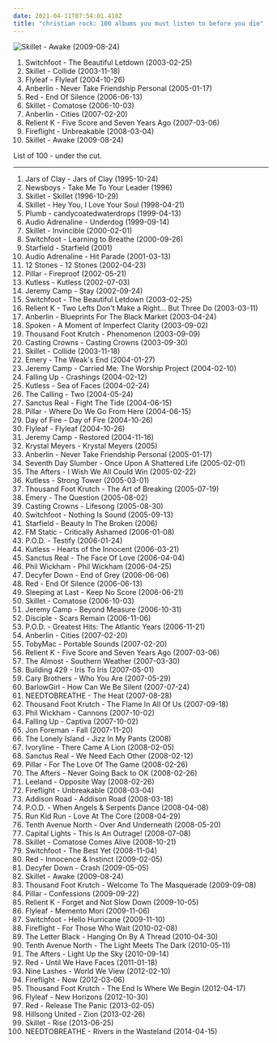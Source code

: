 ```yaml
---
date: 2021-04-11T07:54:01.418Z
title: "christian rock: 100 albums you must listen to before you die"
---
```

![Skillet - Awake (2009-08-24)](http://coverartarchive.org/release/7277b02d-1ede-488a-9718-78fe8dd01dc7/22983867535-500.jpg "Skillet - Awake (2009-08-24)")
<ol class="albums">
<li data-cover="http://coverartarchive.org/release/d637c414-07fb-3b98-9c57-caf4e9d70586/1547097863-500.jpg" data-tags="christian rock" role="button">Switchfoot - The Beautiful Letdown (2003-02-25)</li>
<li data-cover="http://coverartarchive.org/release/6281f0d7-1aa6-43b1-abd9-ee0ca999fb26/2220888510-500.jpg" data-tags="christian rock" role="button">Skillet - Collide (2003-11-18)</li>
<li data-cover="https://img.discogs.com/siliP9KWt0ywP1IntEzYd8rCZ84=/fit-in/350x350/filters:strip_icc():format(jpeg):mode_rgb():quality(90)/discogs-images/R-789078-1403779298-7728.jpeg.jpg" data-tags="alternative rock, rock, female vocalists" role="button">Flyleaf - Flyleaf (2004-10-26)</li>
<li data-cover="http://coverartarchive.org/release/0158574e-e762-4a5f-a927-ad925172605d/17944620848-500.jpg" data-tags="alternative rock" role="button">Anberlin - Never Take Friendship Personal (2005-01-17)</li>
<li data-cover="https://img.discogs.com/ebPU9RWHmh53VwUrHRTV_TpGxbU=/fit-in/300x300/filters:strip_icc():format(jpeg):mode_rgb():quality(90)/discogs-images/R-6790253-1426685131-5495.jpeg.jpg" data-tags="christian rock, alternative rock" role="button">Red - End Of Silence (2006-06-13)</li>
<li data-cover="http://coverartarchive.org/release/cd858900-f750-4c61-a782-1603f6f5b472/15028383485-500.jpg" data-tags="christian rock, alternative rock" role="button">Skillet - Comatose (2006-10-03)</li>
<li data-cover="http://coverartarchive.org/release/04a93f62-fd7f-4e5b-a0ce-7ca314b44874/4889479113-500.jpg" data-tags="rock, christian rock" role="button">Anberlin - Cities (2007-02-20)</li>
<li data-cover="http://coverartarchive.org/release/8786d6f0-2b86-4c8b-b755-91ae537d2095/25368596465-500.jpg" data-tags="christian rock" role="button">Relient K - Five Score and Seven Years Ago (2007-03-06)</li>
<li data-cover="http://coverartarchive.org/release/c2ac6303-90bd-4286-8c74-dfa9235a8e93/8887519155-500.jpg" data-tags="christian rock" role="button">Fireflight - Unbreakable (2008-03-04)</li>
<li data-cover="http://coverartarchive.org/release/7277b02d-1ede-488a-9718-78fe8dd01dc7/22983867535-500.jpg" data-tags="christian rock, rock, hard rock" role="button">Skillet - Awake (2009-08-24)</li>
</ol>
List of 100 - under the cut.
<!-- more -->

_________________

<ol class="albums">
<li data-cover="https://img.discogs.com/mpe3E7LXu6m3UwIUpsbV-LZ53vc=/fit-in/301x300/filters:strip_icc():format(jpeg):mode_rgb():quality(90)/discogs-images/R-2603096-1292697581.jpeg.jpg" data-tags="christian, christian rock" role="button">
Jars of Clay - Jars of Clay (1995-10-24)
</li>
<li data-cover="https://img.discogs.com/6l-EtTTWaDrWkUIAyEKfiHq4i6A=/fit-in/600x592/filters:strip_icc():format(jpeg):mode_rgb():quality(90)/discogs-images/R-1564431-1590019803-6829.jpeg.jpg" data-tags="christian, christian rock, contemporary christian" role="button">
Newsboys - Take Me To Your Leader (1996)
</li>
<li data-cover="http://coverartarchive.org/release/8e6eae39-faee-4787-af72-4bd9b61c7724/17811076744-500.jpg" data-tags="christian rock" role="button">
Skillet - Skillet (1996-10-29)
</li>
<li data-cover="http://coverartarchive.org/release/32bc1026-306c-4c91-96af-3612c1319c74/17811086702-500.jpg" data-tags="christian rock, rock, industrial" role="button">
Skillet - Hey You, I Love Your Soul (1998-04-21)
</li>
<li data-cover="http://coverartarchive.org/release/33c4eeff-157b-42cb-9ec4-b2be6dc76f42/1572846543-500.jpg" data-tags="alternative rock, female vocalists, christian, christian rock, girl rock, religious, candy, love track, lashgo98" role="button">
Plumb - candycoatedwaterdrops (1999-04-13)
</li>
<li data-cover="http://coverartarchive.org/release/845dd51a-cac6-42ab-8881-2ce969f6a991/6576603877-500.jpg" data-tags="christian rock" role="button">
Audio Adrenaline - Underdog (1999-09-14)
</li>
<li data-cover="http://coverartarchive.org/release/2e605d77-2f3f-4a16-b37d-99b4fa33aed7/17811097552-500.jpg" data-tags="christian rock" role="button">
Skillet - Invincible (2000-02-01)
</li>
<li data-cover="http://coverartarchive.org/release/71789b50-3b8b-4601-a027-75b8c15bc2b7/12942561796-500.jpg" data-tags="alternative rock" role="button">
Switchfoot - Learning to Breathe (2000-09-26)
</li>
<li data-cover="https://img.discogs.com/n-Z-6D4PDBr4UKPSLmbsP1Uujdw=/fit-in/475x475/filters:strip_icc():format(jpeg):mode_rgb():quality(90)/discogs-images/R-2180119-1268334982.jpeg.jpg" data-tags="christian rock" role="button">
Starfield - Starfield (2001)
</li>
<li data-cover="http://coverartarchive.org/release/565491b1-c0c1-4997-b8ae-1341c79107a0/26392789453-500.jpg" data-tags="christian rock" role="button">
Audio Adrenaline - Hit Parade (2001-03-13)
</li>
<li data-cover="https://img.discogs.com/4iVcdo_rEcq6zrSE5BjHjlyH1qQ=/fit-in/600x587/filters:strip_icc():format(jpeg):mode_rgb():quality(90)/discogs-images/R-1593962-1586191495-6359.jpeg.jpg" data-tags="alternative rock, rock" role="button">
12 Stones - 12 Stones (2002-04-23)
</li>
<li data-cover="https://via.placeholder.com/450" data-tags="christian rock, christian" role="button">
Pillar - Fireproof (2002-05-21)
</li>
<li data-cover="http://coverartarchive.org/release/57a8a0fd-cf7d-4aef-9b50-2a0fcc33daf7/19972210930-500.jpg" data-tags="christian rock, kutless" role="button">
Kutless - Kutless (2002-07-03)
</li>
<li data-cover="http://coverartarchive.org/release/002cb686-6c99-4c5a-bcd8-91d0d95d7c63/9311799375-500.jpg" data-tags="jeremy camp, christian rock" role="button">
Jeremy Camp - Stay (2002-09-24)
</li>
<li data-cover="http://coverartarchive.org/release/d637c414-07fb-3b98-9c57-caf4e9d70586/1547097863-500.jpg" data-tags="christian rock" role="button">
Switchfoot - The Beautiful Letdown (2003-02-25)
</li>
<li data-cover="http://coverartarchive.org/release/af158d94-eb6f-4f1f-a8a2-f685b60b132e/5502763714-500.jpg" data-tags="christian rock" role="button">
Relient K - Two Lefts Don't Make a Right... But Three Do (2003-03-11)
</li>
<li data-cover="http://coverartarchive.org/release/d26724d4-cabd-4629-9583-e459051de88b/2278050105-500.jpg" data-tags="rock, alternative rock" role="button">
Anberlin - Blueprints For The Black Market (2003-04-24)
</li>
<li data-cover="http://coverartarchive.org/release/1340d1c4-f5bb-46ef-a5bb-dd34b082f6d9/24397873127-500.jpg" data-tags="hard, hardcore, hard rock, spoken, screamo, christian rock, christian screamo, a moment of imperfect clarity" role="button">
Spoken - A Moment of Imperfect Clarity (2003-09-02)
</li>
<li data-cover="http://coverartarchive.org/release/08902a42-9afa-3337-8267-b333a89dd5da/24702019693-500.jpg" data-tags="alternative rock" role="button">
Thousand Foot Krutch - Phenomenon (2003-09-09)
</li>
<li data-cover="http://coverartarchive.org/release/5fa87c4d-8e2c-4a00-89ab-1ae980031264/9420368954-500.jpg" data-tags="christian" role="button">
Casting Crowns - Casting Crowns (2003-09-30)
</li>
<li data-cover="http://coverartarchive.org/release/6281f0d7-1aa6-43b1-abd9-ee0ca999fb26/2220888510-500.jpg" data-tags="christian rock" role="button">
Skillet - Collide (2003-11-18)
</li>
<li data-cover="http://coverartarchive.org/release/b773f9e1-f0e4-410b-9971-3647e8f2af80/4889661118-500.jpg" data-tags="post-hardcore, rock, screamo" role="button">
Emery - The Weak's End (2004-01-27)
</li>
<li data-cover="http://coverartarchive.org/release/7a287d6a-5402-4c13-b940-cf4e30b57b49/9311722591-500.jpg" data-tags="christian rock, worship" role="button">
Jeremy Camp - Carried Me: The Worship Project (2004-02-10)
</li>
<li data-cover="http://coverartarchive.org/release/4eb8116d-a8ed-45db-abaf-4bcdbbf9cbd8/4786430347-500.jpg" data-tags="christian rock" role="button">
Falling Up - Crashings (2004-02-12)
</li>
<li data-cover="http://coverartarchive.org/release/5163d5e5-77fa-45f0-906a-60f82f0eecac/4786609440-500.jpg" data-tags="christian rock, kutless" role="button">
Kutless - Sea of Faces (2004-02-24)
</li>
<li data-cover="http://coverartarchive.org/release/1c44f484-d4de-348a-9df9-06de6e6d2c2b/5679624370-500.jpg" data-tags="rock, alternative, alternative rock, pop rock" role="button">
The Calling - Two (2004-05-24)
</li>
<li data-cover="http://coverartarchive.org/release/88992508-e1b2-44c9-910f-3c3b1ce7fd67/24219569474-500.jpg" data-tags="christian rock" role="button">
Sanctus Real - Fight The Tide (2004-06-15)
</li>
<li data-cover="http://coverartarchive.org/release/814233a9-f6b0-4722-b4de-c9d60c015f45/2164745129-500.jpg" data-tags="christian rock" role="button">
Pillar - Where Do We Go From Here (2004-06-15)
</li>
<li data-cover="http://coverartarchive.org/release/d73640b7-0737-4792-bf04-e707bfff2316/26392983705-500.jpg" data-tags="christian rock" role="button">
Day of Fire - Day of Fire (2004-10-26)
</li>
<li data-cover="https://img.discogs.com/siliP9KWt0ywP1IntEzYd8rCZ84=/fit-in/350x350/filters:strip_icc():format(jpeg):mode_rgb():quality(90)/discogs-images/R-789078-1403779298-7728.jpeg.jpg" data-tags="alternative rock, rock, female vocalists" role="button">
Flyleaf - Flyleaf (2004-10-26)
</li>
<li data-cover="http://coverartarchive.org/release/069e6afe-bbc0-4599-bb83-5bb63d40ced4/11111317856-500.jpg" data-tags="christian rock, christian" role="button">
Jeremy Camp - Restored (2004-11-16)
</li>
<li data-cover="https://img.discogs.com/tR6WZ-fwpqRYhYTJ-LAealyIKJo=/fit-in/600x595/filters:strip_icc():format(jpeg):mode_rgb():quality(90)/discogs-images/R-554117-1486832102-2966.jpeg.jpg" data-tags="christian rock" role="button">
Krystal Meyers - Krystal Meyers (2005)
</li>
<li data-cover="http://coverartarchive.org/release/0158574e-e762-4a5f-a927-ad925172605d/17944620848-500.jpg" data-tags="alternative rock" role="button">
Anberlin - Never Take Friendship Personal (2005-01-17)
</li>
<li data-cover="http://coverartarchive.org/release/0ad1d493-7f72-46de-872a-73d0e46ca1a6/4786680617-500.jpg" data-tags="christian rock" role="button">
Seventh Day Slumber - Once Upon A Shattered Life (2005-02-01)
</li>
<li data-cover="http://coverartarchive.org/release/466db66a-76be-4409-8429-c4bf29dfbf09/24219190810-500.jpg" data-tags="christian rock" role="button">
The Afters - I Wish We All Could Win (2005-02-22)
</li>
<li data-cover="http://coverartarchive.org/release/d21053ad-f1fa-4534-a065-00965d1e4a16/4786624633-500.jpg" data-tags="christian, kutless, christian rock" role="button">
Kutless - Strong Tower (2005-03-01)
</li>
<li data-cover="http://coverartarchive.org/release/da8feb92-7d12-4bab-8c40-6f770cd2fdde/2220731409-500.jpg" data-tags="alternative rock" role="button">
Thousand Foot Krutch - The Art of Breaking (2005-07-19)
</li>
<li data-cover="http://coverartarchive.org/release/a7337747-fa84-4d3f-aa12-e53ad43cf745/4889657836-500.jpg" data-tags="emo, christian, emocore, rock, post-hardcore" role="button">
Emery - The Question (2005-08-02)
</li>
<li data-cover="http://coverartarchive.org/release/dc76da18-de4d-4f4f-a946-d0f073a4a5ee/9420403008-500.jpg" data-tags="christian rock, christian, contemporary christian" role="button">
Casting Crowns - Lifesong (2005-08-30)
</li>
<li data-cover="http://coverartarchive.org/release/35c06536-c17d-4adb-a061-8078c84a0c13/6596490722-500.jpg" data-tags="christian rock, alternative rock" role="button">
Switchfoot - Nothing Is Sound (2005-09-13)
</li>
<li data-cover="https://img.discogs.com/ZTS1NcWfAAA0Ngx0JsC_ruNcmEA=/fit-in/500x500/filters:strip_icc():format(jpeg):mode_rgb():quality(90)/discogs-images/R-5561208-1396643446-1134.jpeg.jpg" data-tags="christian, christian rock, my music, starfield" role="button">
Starfield - Beauty In The Broken (2006)
</li>
<li data-cover="http://coverartarchive.org/release/36d3bd4f-9203-466c-a2c8-38f091874277/4889671995-500.jpg" data-tags="pop punk" role="button">
FM Static - Critically Ashamed (2006-01-08)
</li>
<li data-cover="http://coverartarchive.org/release/86720349-4e06-40a3-8c07-f6cd49f8cd01/2106182279-500.jpg" data-tags="nu metal" role="button">
P.O.D. - Testify (2006-01-24)
</li>
<li data-cover="http://coverartarchive.org/release/5a3210c8-5c3e-48c8-8e8b-4e91d9610256/2220936532-500.jpg" data-tags="christian rock" role="button">
Kutless - Hearts of the Innocent (2006-03-21)
</li>
<li data-cover="http://coverartarchive.org/release/5b907e62-e295-451f-aee5-84ba32cc9761/3645042562-500.jpg" data-tags="christian rock" role="button">
Sanctus Real - The Face Of Love (2006-04-04)
</li>
<li data-cover="http://coverartarchive.org/release/52618222-85c4-4763-b4ee-ee323972536c/1630450537-500.jpg" data-tags="christian rock, christian male vocals" role="button">
Phil Wickham - Phil Wickham (2006-04-25)
</li>
<li data-cover="http://coverartarchive.org/release/0b0c5410-f931-4586-bed3-c15e141c6aab/26518893572-500.jpg" data-tags="christian rock" role="button">
Decyfer Down - End of Grey (2006-06-06)
</li>
<li data-cover="https://img.discogs.com/ebPU9RWHmh53VwUrHRTV_TpGxbU=/fit-in/300x300/filters:strip_icc():format(jpeg):mode_rgb():quality(90)/discogs-images/R-6790253-1426685131-5495.jpeg.jpg" data-tags="christian rock, alternative rock" role="button">
Red - End Of Silence (2006-06-13)
</li>
<li data-cover="https://img.discogs.com/Xxy0yj6KswjbbC2jaOkO0VwFOns=/fit-in/500x500/filters:strip_icc():format(jpeg):mode_rgb():quality(90)/discogs-images/R-4133493-1356444424-8753.jpeg.jpg" data-tags="indie, rock, acoustic, christian, christian rock, songs i love, 2000s, available on emusic, 2006 albums, after z" role="button">
Sleeping at Last - Keep No Score (2006-06-21)
</li>
<li data-cover="http://coverartarchive.org/release/cd858900-f750-4c61-a782-1603f6f5b472/15028383485-500.jpg" data-tags="christian rock, alternative rock" role="button">
Skillet - Comatose (2006-10-03)
</li>
<li data-cover="http://coverartarchive.org/release/8e00b053-583a-4c48-a7ad-e88eb6805f5e/4786555443-500.jpg" data-tags="christian, christian rock, contemporary christian" role="button">
Jeremy Camp - Beyond Measure (2006-10-31)
</li>
<li data-cover="http://coverartarchive.org/release/cecc3eb4-ea92-4dba-8ef1-b1795403a5e7/19390091011-500.jpg" data-tags="christian rock" role="button">
Disciple - Scars Remain (2006-11-06)
</li>
<li data-cover="http://coverartarchive.org/release/ec32c303-0afa-4205-be55-900803c954fe/25188888029-500.jpg" data-tags="alternative rock, hard rock, alternative metal, christian, christian rock, rapcore, nu metal, christian metal, christian nu metal, christian rapcore, pendientes, albums to own" role="button">
P.O.D. - Greatest Hits: The Atlantic Years (2006-11-21)
</li>
<li data-cover="http://coverartarchive.org/release/04a93f62-fd7f-4e5b-a0ce-7ca314b44874/4889479113-500.jpg" data-tags="rock, christian rock" role="button">
Anberlin - Cities (2007-02-20)
</li>
<li data-cover="http://coverartarchive.org/release/302c5159-19cd-4da7-b4b0-f36092b3cccb/15682288680-500.jpg" data-tags="christian rock" role="button">
TobyMac - Portable Sounds (2007-02-20)
</li>
<li data-cover="http://coverartarchive.org/release/8786d6f0-2b86-4c8b-b755-91ae537d2095/25368596465-500.jpg" data-tags="christian rock" role="button">
Relient K - Five Score and Seven Years Ago (2007-03-06)
</li>
<li data-cover="http://coverartarchive.org/release/f1f6c952-8761-497d-9d25-4ee399198093/4889467365-500.jpg" data-tags="rock, alternative rock, post-hardcore, alternative" role="button">
The Almost - Southern Weather (2007-03-30)
</li>
<li data-cover="http://coverartarchive.org/release/cacd3e8f-1ac4-4328-9472-159693664f6d/24227116275-500.jpg" data-tags="christian rock" role="button">
Building 429 - Iris To Iris (2007-05-01)
</li>
<li data-cover="http://coverartarchive.org/release/a1c9336f-c371-4af7-9cc3-4b65685a3345/17822792060-500.jpg" data-tags="rock, who you are" role="button">
Cary Brothers - Who You Are (2007-05-29)
</li>
<li data-cover="http://coverartarchive.org/release/da606173-c1c4-414b-bfdd-8e241cee5a6e/15527770089-500.jpg" data-tags="christian rock, she sings so sweetly, missionary music" role="button">
BarlowGirl - How Can We Be Silent (2007-07-24)
</li>
<li data-cover="http://coverartarchive.org/release/8c894c48-1d8f-446e-a97d-8a31089ca397/16546394976-500.jpg" data-tags="acoustic, christian rock, ntb" role="button">
NEEDTOBREATHE - The Heat (2007-08-28)
</li>
<li data-cover="http://coverartarchive.org/release/bf7799a4-f0ef-4f0d-8bb7-8c203b25ea87/2220921783-500.jpg" data-tags="christian rock" role="button">
Thousand Foot Krutch - The Flame In All Of Us (2007-09-18)
</li>
<li data-cover="http://coverartarchive.org/release/2ef462be-3da6-4b8d-bc24-02f218b996a6/9857104493-500.jpg" data-tags="christian, christian rock, worship, modern worship, bennyblack" role="button">
Phil Wickham - Cannons (2007-10-02)
</li>
<li data-cover="http://coverartarchive.org/release/fc0b0811-de22-44fd-8628-48c5351c7e1a/4786441908-500.jpg" data-tags="alternative rock, christian rock" role="button">
Falling Up - Captiva (2007-10-02)
</li>
<li data-cover="http://coverartarchive.org/release/a2d333dd-bccd-4b87-8d24-e884fdc954ea/23547812365-500.jpg" data-tags="80s, christian, solo album" role="button">
Jon Foreman - Fall (2007-11-20)
</li>
<li data-cover="https://img.discogs.com/VpJJpiVC1XHKuGTa6NUXkQ4VYrs=/fit-in/500x500/filters:strip_icc():format(jpeg):mode_rgb():quality(90)/discogs-images/R-1756424-1241347657.jpeg.jpg" data-tags="metal, female, rock, punk, dirty south, christian rock, hate, piece of shit, evil, hoe, rap metal, sucks, brutal death metal, no, shut up, shut the fuck up, loser, ponyrape, really really bad, gross, crap crap crap, total shit, douche, fuck you, tubgirl, i hate you, wristslitters, die, officially shallow, mallcore, murderer, fuck off, overrated crap, uncomfortable, fagcore, idiots, homophobe, dead dead dead, crimes against humanity, avoid, faggotcore, bitch cannot write her own music, whorecore, homophobic, mtv cocksuckers, ho, dirty bitch, dirty whore, little bitch, music for fags like realmonster, pure garbage, shit music, brains are between her legs not on her shoulders, pop slut, whore untalented, wigger, utter shit, fucking terrible, a placebo for coronary heart disease, black folk call them the devils, nambla approved, christopher walken eating escargot, reports of statutory rape are on the rise because of you, satirised by rowan atkinson at my barbecue luncheon, september 11 just wasnt enough for these people, not hip-hop, your music has been shredded for bedding, talentless hack, dumbass, psy-emo, sterile, get crunk, pedophile" role="button">
The Lonely Island - Jizz In My Pants (2008)
</li>
<li data-cover="http://coverartarchive.org/release/a4c303b5-fdcf-4bf6-9198-b5205cc45249/4889844357-500.jpg" data-tags="rock, christian rock" role="button">
Ivoryline - There Came A Lion (2008-02-05)
</li>
<li data-cover="http://coverartarchive.org/release/2bb65710-9e8d-4447-b959-40b3beb25c96/26393839297-500.jpg" data-tags="christian rock" role="button">
Sanctus Real - We Need Each Other (2008-02-12)
</li>
<li data-cover="http://coverartarchive.org/release/1ba18634-618b-4fdc-861b-b02b0530f358/26393748143-500.jpg" data-tags="alternative rock, christian rock" role="button">
Pillar - For The Love Of The Game (2008-02-26)
</li>
<li data-cover="http://coverartarchive.org/release/7a4d2546-cfaa-49c2-85d8-10c796271619/25354989799-500.jpg" data-tags="christian rock" role="button">
The Afters - Never Going Back to OK (2008-02-26)
</li>
<li data-cover="https://img.discogs.com/svKtbILUe0oAguZiEtE2mjskPGE=/fit-in/600x600/filters:strip_icc():format(jpeg):mode_rgb():quality(90)/discogs-images/R-1719382-1239029472.jpeg.jpg" data-tags="christian rock" role="button">
Leeland - Opposite Way (2008-02-26)
</li>
<li data-cover="http://coverartarchive.org/release/c2ac6303-90bd-4286-8c74-dfa9235a8e93/8887519155-500.jpg" data-tags="christian rock" role="button">
Fireflight - Unbreakable (2008-03-04)
</li>
<li data-cover="http://coverartarchive.org/release/85c9715c-4df9-4f66-afa4-9295b9dbd4da/15035339489-500.jpg" data-tags="christian rock" role="button">
Addison Road - Addison Road (2008-03-18)
</li>
<li data-cover="http://coverartarchive.org/release/8313f2d7-58d0-46c4-96c3-a3486db44dde/10150601846-500.jpg" data-tags="nu metal, christian rock" role="button">
P.O.D. - When Angels & Serpents Dance (2008-04-08)
</li>
<li data-cover="https://img.discogs.com/EJss2sKU2kksOAVOknHXXBGgYFA=/fit-in/300x300/filters:strip_icc():format(jpeg):mode_rgb():quality(90)/discogs-images/R-3805315-1345118319-9539.jpeg.jpg" data-tags="alternative rock, emo, pop punk, christian rock, emo pop, pablo10" role="button">
Run Kid Run - Love At The Core (2008-04-29)
</li>
<li data-cover="http://coverartarchive.org/release/5deeaeca-3c3d-4a26-bfb6-3c35e46f239c/16397739294-500.jpg" data-tags="christian rock" role="button">
Tenth Avenue North - Over And Underneath (2008-05-20)
</li>
<li data-cover="http://coverartarchive.org/release/71f9f984-df10-4964-bcd6-1e464041cd05/4889578121-500.jpg" data-tags="christian rock, pop-punk, power-pop, discoverockult" role="button">
Capital Lights - This Is An Outrage! (2008-07-08)
</li>
<li data-cover="http://coverartarchive.org/release/aa3ee071-a1ef-41c6-a1d1-ba9b7739dece/17811132570-500.jpg" data-tags="christian rock, skillet" role="button">
Skillet - Comatose Comes Alive (2008-10-21)
</li>
<li data-cover="http://coverartarchive.org/release/8d71f2f6-4ab8-423c-be17-861fc1a3a988/15784546493-500.jpg" data-tags="rock, alternative" role="button">
Switchfoot - The Best Yet (2008-11-04)
</li>
<li data-cover="http://coverartarchive.org/release/c4e5b0bc-3e10-4245-a25c-10f5991bc930/10864980767-500.jpg" data-tags="alternative rock" role="button">
Red - Innocence & Instinct (2009-02-05)
</li>
<li data-cover="http://coverartarchive.org/release/b0b633cb-aedf-4e82-86e6-5112ffe9d9e2/27615057257-500.jpg" data-tags="alternative rock, christian rock" role="button">
Decyfer Down - Crash (2009-05-05)
</li>
<li data-cover="http://coverartarchive.org/release/7277b02d-1ede-488a-9718-78fe8dd01dc7/22983867535-500.jpg" data-tags="christian rock, rock, hard rock" role="button">
Skillet - Awake (2009-08-24)
</li>
<li data-cover="http://coverartarchive.org/release/60192b98-c51c-4c83-a6ff-5ad25914a5b1/24702000446-500.jpg" data-tags="rock, christian rock, alternative rock" role="button">
Thousand Foot Krutch - Welcome To The Masquerade (2009-09-08)
</li>
<li data-cover="https://img.discogs.com/gDHZFWXneIQAYGT0torKq2LbqMI=/fit-in/300x300/filters:strip_icc():format(jpeg):mode_rgb():quality(90)/discogs-images/R-2494522-1287104812.jpeg.jpg" data-tags="christian rock" role="button">
Pillar - Confessions (2009-09-22)
</li>
<li data-cover="http://coverartarchive.org/release/d1d2cb2e-6ed3-4ce2-9fc1-ebc99c9d9d47/8510946592-500.jpg" data-tags="alternative rock, christian rock" role="button">
Relient K - Forget and Not Slow Down (2009-10-05)
</li>
<li data-cover="http://coverartarchive.org/release/ab1a46d9-45a9-4cb2-8ae2-e0eff63d9042/1236764317-500.jpg" data-tags="alternative rock" role="button">
Flyleaf - Memento Mori (2009-11-06)
</li>
<li data-cover="http://coverartarchive.org/release/bef45c7f-fbc8-4cbc-af6e-c011c0efd28f/7587678218-500.jpg" data-tags="rock, christian rock, alternative, alternative rock" role="button">
Switchfoot - Hello Hurricane (2009-11-10)
</li>
<li data-cover="http://coverartarchive.org/release/a86e678a-7c87-4f31-8f88-732879b49d84/8887573089-500.jpg" data-tags="rock, alternative rock, hard rock, christian rock, fireflight" role="button">
Fireflight - For Those Who Wait (2010-02-08)
</li>
<li data-cover="http://coverartarchive.org/release/c72a398e-6cc9-4b27-ae48-c83e9c1d2e13/6986721749-500.jpg" data-tags="alternative rock, hard rock, christian, christian rock, rock, female vocalists, gothic metal" role="button">
The Letter Black - Hanging On By A Thread (2010-04-30)
</li>
<li data-cover="https://img.discogs.com/9gOI77u3MBEPB-TiIoALQcO2sck=/fit-in/225x225/filters:strip_icc():format(jpeg):mode_rgb():quality(90)/discogs-images/R-5261633-1388991894-6864.jpeg.jpg" data-tags="christian rock" role="button">
Tenth Avenue North - The Light Meets The Dark (2010-05-11)
</li>
<li data-cover="http://coverartarchive.org/release/35f04d2c-647f-4daa-82a1-b00c4dccc8d3/1398810457-500.jpg" data-tags="christian rock" role="button">
The Afters - Light Up the Sky (2010-09-14)
</li>
<li data-cover="http://coverartarchive.org/release/285bd6f4-5a65-416d-84ba-acce90bc8e70/2220652461-500.jpg" data-tags="christian rock, alternative rock" role="button">
Red - Until We Have Faces (2011-01-18)
</li>
<li data-cover="http://coverartarchive.org/release/43b4c498-51c1-48cd-b0ca-9b301d522b14/8854606482-500.jpg" data-tags="alternative rock, christian rock, look up on emusic" role="button">
Nine Lashes - World We View (2012-02-10)
</li>
<li data-cover="http://coverartarchive.org/release/d2e4c126-62c5-4258-8cd3-d6d05675fe43/7498195799-500.jpg" data-tags="christian rock" role="button">
Fireflight - Now (2012-03-06)
</li>
<li data-cover="http://coverartarchive.org/release/c36f7bfb-a0bb-4a1b-9d5d-65c0d2b5c473/1545918273-500.jpg" data-tags="alternative rock, christian rock, hard rock, alternative metal, nu metal" role="button">
Thousand Foot Krutch - The End Is Where We Begin (2012-04-17)
</li>
<li data-cover="http://coverartarchive.org/release/270c1cab-5265-4dad-b7fc-e2678ea363db/2407023243-500.jpg" data-tags="alternative rock, hard rock" role="button">
Flyleaf - New Horizons (2012-10-30)
</li>
<li data-cover="https://img.discogs.com/yxdSNJRUkQeuNCAS6VUcoSo1K8c=/fit-in/300x288/filters:strip_icc():format(jpeg):mode_rgb():quality(90)/discogs-images/R-412016-1124253791.jpg.jpg" data-tags="christian rock" role="button">
Red - Release The Panic (2013-02-05)
</li>
<li data-cover="http://coverartarchive.org/release/ba4912d1-89f5-44bb-96c7-541814c79641/3429573413-500.jpg" data-tags="rock, christian, contemporary christian" role="button">
Hillsong United - Zion (2013-02-26)
</li>
<li data-cover="https://img.discogs.com/4AmCBsxV3yLgQZZ532MaLaPnjbo=/fit-in/600x534/filters:strip_icc():format(jpeg):mode_rgb():quality(90)/discogs-images/R-5428123-1393264696-7276.jpeg.jpg" data-tags="rock, alternative rock, christian rock" role="button">
Skillet - Rise (2013-06-25)
</li>
<li data-cover="http://coverartarchive.org/release/6e4c8d51-a9c8-4356-803b-a33bfdbb1f18/6921187973-500.jpg" data-tags="alternative rock, indie rock, adult alternative, christian rock, folk rock, southern rock, christian & gospel" role="button">
NEEDTOBREATHE - Rivers in the Wasteland (2014-04-15)
</li>
</ol>